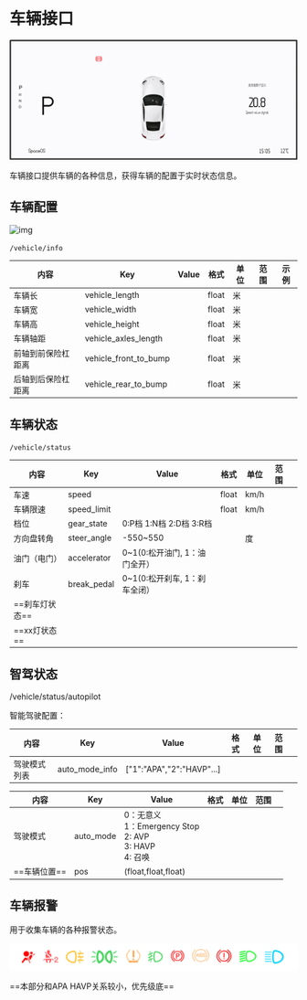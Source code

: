 # 车辆接口

![image-20220318143138889](images/image-20220318143138889.png)

车辆接口提供车辆的各种信息，获得车辆的配置于实时状态信息。

## 车辆配置

![img](https://gimg2.baidu.com/image_search/src=http%3A%2F%2Fi.img16888.com%2FpicLib%2F57338%2F57346%2F2010011819393657.jpg&refer=http%3A%2F%2Fi.img16888.com&app=2002&size=f9999,10000&q=a80&n=0&g=0n&fmt=auto?sec=1650017814&t=48dfa2856727df9b16e1bffe0c817c2a)

`/vehicle/info`

| 内容               | Key                   | Value | 格式  | 单位 | 范围 | 示例 |
| ------------------ | --------------------- | ----- | ----- | ---- | ---- | ---- |
| 车辆长             | vehicle_length        |       | float | 米   |      |      |
| 车辆宽             | vehicle_width         |       | float | 米   |      |      |
| 车辆高             | vehicle_height        |       | float | 米   |      |      |
| 车辆轴距           | vehicle_axles_length  |       | float | 米   |      |      |
| 前轴到前保险杠距离 | vehicle_front_to_bump |       | float | 米   |      |      |
| 后轴到后保险杠距离 | vehicle_rear_to_bump  |       | float | 米   |      |      |

## 车辆状态

`/vehicle/status`

| 内容           | Key         | Value                          | 格式  | 单位 | 范围 |      |
| -------------- | ----------- | ------------------------------ | ----- | ---- | ---- | ---- |
| 车速           | speed       |                                | float | km/h |      |      |
| 车辆限速       | speed_limit |                                | float | km/h |      |      |
| 档位           | gear_state  | 0:P档   1:N档   2:D档    3:R档 |       |      |      |      |
| 方向盘转角     | steer_angle | -550~550                       |       | 度   |      |      |
| 油门（电门）   | accelerator | 0~1(0:松开油门, 1：油门全开）  |       |      |      |      |
| 刹车           | break_pedal | 0~1(0:松开刹车, 1：刹车全闭）  |       |      |      |      |
| ==刹车灯状态== |             |                                |       |      |      |      |
| ==xx灯状态==   |             |                                |       |      |      |      |

## 智驾状态

/vehicle/status/autopilot

智能驾驶配置：

| 内容         | Key            | Value                     | 格式 | 单位 | 范围 |      |
| ------------ | -------------- | ------------------------- | ---- | ---- | ---- | ---- |
| 驾驶模式列表 | auto_mode_info | ["1":"APA","2":"HAVP"...] |      |      |      |      |

| 内容         | Key       | Value                                                        | 格式 | 单位 | 范围 |      |
| ------------ | --------- | ------------------------------------------------------------ | ---- | ---- | ---- | ---- |
| 驾驶模式     | auto_mode | 0：无意义   <br />1：Emergency Stop<br />2: AVP <br />3: HAVP <br />4: 召唤 |      |      |      |      |
| ==车辆位置== | pos       | (float,float,float)                                          |      |      |      |      |

## 车辆报警

用于收集车辆的各种报警状态。

![image-20220318151837593](images/image-20220318151837593.png)

==本部分和APA HAVP关系较小，优先级底==
